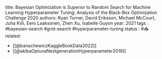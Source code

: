 
title: Bayesian Optimization is Superior to Random Search for Machine Learning Hyperparameter Tuning: Analysis of the Black-Box Optimization Challenge 2020
authors: Ryan Turner, David Eriksson, Michael McCourt, Juha Kiili, Eero Laaksonen, Zhen Xu, Isabelle Guyon
year: 2021
tags :  #bayesian-search #grid-search #hyperparameter-tuning 
status : #📥
related: 
- [[@banachewiczKaggleBookData2022]]
- [[@akibaOptunaNextgenerationHyperparameter2019]]

